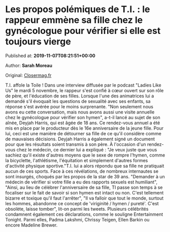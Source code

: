 
# Les propos polémiques de T.I. : le rappeur emmène sa fille chez le gynécologue pour vérifier si elle est toujours vierge

Published at: **2019-11-07T08:21:51+00:00**

Author: **Sarah Moreau**

Original: [Closermag.fr](https://www.closermag.fr/people/les-propos-polemiques-de-t-i-le-rappeur-emmene-sa-fille-chez-le-gynecologue-pour-1045782)

T.I. affole la Toile ! Dans une interview diffusée par le podcast "Ladies Like Us" le mardi 5 novembre, le rappeur s'est confié à cœur ouvert sur son rôle de père, et l'éducation de ses filles. Lorsque l'une des animatrices lui a demandé s'il évoquait les questions de sexualité avec ses enfants, sa réponse s'est avérée pour le moins surprenante. "Non seulement nous avons eu cette conversation, mais nous avons aussi une visite annuelle chez le gynécologue pour vérifier son hymen", a-t-il lancé au sujet de son aînée, Deyjah Harris, qui est âgée de 18 ans. Ce rendez-vous annuel a été mis en place par le producteur dès le 16e anniversaire de la jeune fille.
Pour lui, ceci est une manière de détourner sa fille de ce qu'il considère comme de mauvaises décisions. Deyjah Harris a également signé un document pour que les résultats soient transmis à son père. À l'occasion d'un rendez-vous chez le médecin, ce dernier lui a expliqué : "Je veux juste que vous sachiez qu'il existe d'autres moyens que le sexe de rompre l'hymen, comme la bicyclette, l'athlétisme, l'équitation et simplement d'autres formes d'activité physique sportive."T.I. lui a alors répondu que sa fille ne pratiquait aucun de ces sports.
Face à ces révélations, de nombreux internautes se sont insurgés, choqués par les propos de la star de 39 ans. "Demander à un médecin de vérifier si votre fille a eu des rapports sexuels est humiliant", "Ainsi, au lieu de célébrer l'anniversaire de sa fille, TI passe son temps à se focaliser sur le fait de savoir si son hymen est intact ou non. C'est tellement bizarre et toxique qu'il faut l'arrêter", "Il va falloir que tout le monde, surtout les hommes, abandonne ce concept de 'viriginité / hymen / pureté'. C'est obsolète, laisse tomber", lit-on parmi les tweets. Plusieurs célébrités condamnent également ces déclarations, comme le souligne Entertainment Tonight. Parmi elles, Padma Lakshmi, Chrissy Teigen, Ellen Barkin ou encore Madeline Brewer.
